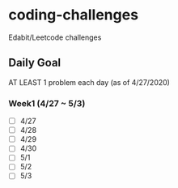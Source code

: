 # coding-challenges
Edabit/Leetcode challenges

## Daily Goal
AT LEAST 1 problem each day (as of 4/27/2020)

### Week1 (4/27 ~ 5/3)
- [ ] 4/27
- [ ] 4/28
- [ ] 4/29
- [ ] 4/30
- [ ] 5/1
- [ ] 5/2
- [ ] 5/3

